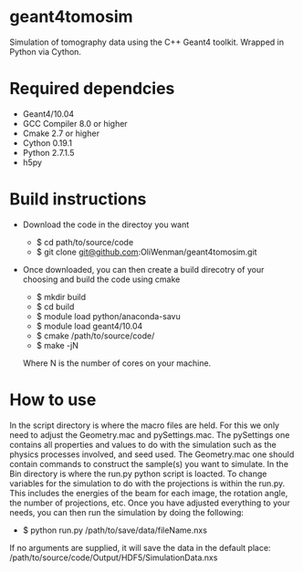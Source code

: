 # geant4tomosim
Simulation of tomography data using the C++ Geant4 toolkit. Wrapped in Python via Cython.

# Required dependcies
- Geant4/10.04
- GCC Compiler 8.0 or higher
- Cmake 2.7 or higher
- Cython 0.19.1
- Python 2.7.1.5
- h5py

# Build instructions
- Download the code in the directoy you want
  - $ cd path/to/source/code
  - $ git clone git@github.com:OliWenman/geant4tomosim.git
  
- Once downloaded, you can then create a build direcotry of your choosing and build the code using cmake
  - $ mkdir build
  - $ cd build
  - $ module load python/anaconda-savu 
  - $ module load geant4/10.04
  - $ cmake /path/to/source/code/
  - $ make -jN
  
  Where N is the number of cores on your machine.
  
# How to use
In the script directory is where the macro files are held. For this we only need to adjust the Geometry.mac and pySettings.mac. The pySettings one contains all properties and values to do with the simulation such as the physics processes involved, and seed used. The Geometry.mac one should contain commands to construct the sample(s) you want to simulate.
In the Bin directory is where the run.py python script is loacted. To change variables for the simulation to do with the projections is within the run.py. This includes the energies of the beam for each image, the rotation angle, the number of projections, etc. Once you have adjusted everything to your needs, you can then run the simulation by doing the following:

  - $ python run.py /path/to/save/data/fileName.nxs
 
 If no arguments are supplied, it will save the data in the default place: /path/to/source/code/Output/HDF5/SimulationData.nxs



